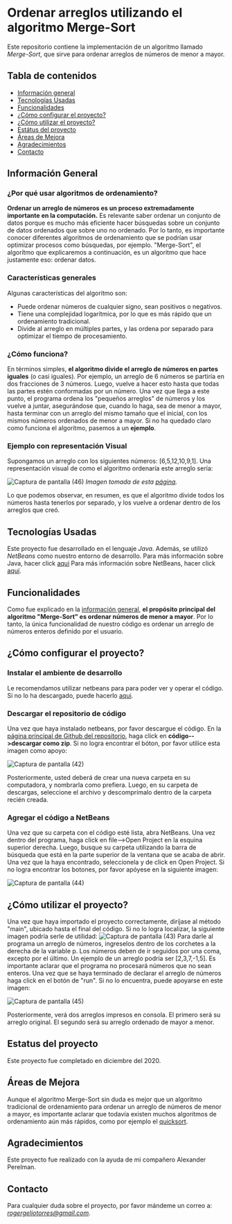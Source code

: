 # Ordenar arreglos utilizando el algoritmo Merge-Sort
Este repositorio contiene la implementación de un algoritmo llamado *Merge-Sort*, que sirve para ordenar arreglos de números de menor a mayor. 

## Tabla de contenidos
- [Información general](#información-general)
- [Tecnologías Usadas](#tecnologías-usadas)
- [Funcionalidades](#funcionalidades)
- [¿Cómo configurar el proyecto?](#cómo-configurar-el-proyecto)
- [¿Cómo utilizar el proyecto?](#cómo-utilizar-el-proyecto)
- [Estátus del proyecto](#estátus-del-proyecto)
- [Áreas de Mejora](#áreas-de-mejora)
- [Agradecimientos](#agradecimientos)
- [Contacto](#contacto)

## Información General

### ¿Por qué usar algoritmos de ordenamiento?
**Ordenar un arreglo de números es un proceso extremadamente importante en la computación.** Es relevante saber ordenar un conjunto de datos porque es mucho más eficiente hacer búsquedas sobre un conjunto de datos ordenados que sobre uno no ordenado. Por lo tanto, es importante conocer diferentes algoritmos de ordenamiento que se podrían usar optimizar procesos como búsquedas, por ejemplo. "Merge-Sort", el algorítmo que explicaremos a continuación, es un algoritmo que hace justamente eso: ordenar datos. 

### Características generales
Algunas características del algoritmo son: 
- Puede ordenar números de cualquier signo, sean positivos o negativos. 
- Tiene una complejidad logarítmica, por lo que es más rápido que un ordenamiento tradicional. 
- Divide al arreglo en múltiples partes, y las ordena por separado para optimizar el tiempo de procesamiento. 

### ¿Cómo funciona?
En términos simples, **el algoritmo divide el arreglo de números en partes iguales** (o casi iguales). Por ejemplo, un arreglo de 6 números se partiría en dos fracciones de 3 números. Luego, vuelve a hacer esto hasta que todas las partes estén conformadas por un número. Una vez que llega a este punto, el programa ordena los "pequeños arreglos" de números y los vuelve a juntar, asegurándose que, cuando lo haga, sea de menor a mayor, hasta terminar con un arreglo del mismo tamaño que el inicial, con los mismos números ordenados de menor a mayor. Si no ha quedado claro como funciona el algoritmo, pasemos a un **ejemplo**.

### Ejemplo con representación Visual
Supongamos un arreglo con los siguientes números: [6,5,12,10,9,1]. Una representación visual de como el algoritmo ordenaría este arreglo sería: 

![Captura de pantalla (46)](https://user-images.githubusercontent.com/87195114/158712710-ae016b2e-21f0-4083-930b-1f18a25f8032.png)
*Imagen tomada de esta [página](https://www.programiz.com/dsa/merge-sort).*

Lo que podemos observar, en resumen, es que el algoritmo divide todos los números hasta tenerlos por separado, y los vuelve a ordenar dentro de los arreglos que creó. 

## Tecnologías Usadas
Este proyecto fue desarrollado en el lenguaje *Java*. Además, se utilizó *NetBeans* como nuestro entorno de desarrollo. 
Para más información sobre Java, hacer click [aqui](https://www.java.com/es/)
Para más información sobre NetBeans, hacer click [aquí](https://netbeans.apache.org/download/index.html).

## Funcionalidades
Como fue explicado en la [información general](#información-general), **el propósito principal del algoritmo "Merge-Sort" es ordenar números de menor a mayor**. Por lo tanto, la única funcionalidad de nuestro código es ordenar un arreglo de números enteros definido por el usuario. 

## ¿Cómo configurar el proyecto?
### Instalar el ambiente de desarrollo
Le recomendamos utilizar netbeans para para poder ver y operar el código. Si no lo ha descargado, puede hacerlo [aqui](https://netbeans.apache.org/download/index.html).
### Descargar el repositorio de código
Una vez que haya instalado netbeans, por favor descargue el código. En la [página principal de Github del repositorio](https://github.com/rogergelio/Merge-Sort), haga click en **código-->descargar como zip**.
Si no logra encontrar el bóton, por favor utilice esta imagen como apoyo:

![Captura de pantalla (42)](https://user-images.githubusercontent.com/87195114/158710387-ce6248ac-74b3-480a-9325-b525e66527a8.png)

Posteriormente, usted deberá de crear una nueva carpeta en su computadora, y nombrarla como prefiera. Luego, en su carpeta de descargas, seleccione el archivo y descomprímalo dentro de la carpeta recién creada. 

### Agregar el código a NetBeans
Una vez que su carpeta con el código esté lista, abra NetBeans. Una vez dentro del programa, haga click en file-->Open Project en la esquina superior derecha. Luego, busque su carpeta utilizando la barra de búsqueda que está en la parte superior de la ventana que se acaba de abrir. Una vez que la haya encontrado, seleccionela y de click en Open Project. Si no logra encontrar los botones, por favor apóyese en la siguiente imagen: 

![Captura de pantalla (44)](https://user-images.githubusercontent.com/87195114/158711049-40a4d14b-a7c6-4855-b18a-b19a24861781.png)

## ¿Cómo utilizar el proyecto?
Una vez que haya importado el proyecto correctamente, diríjase al método "main", ubicado hasta el final del código. Si no lo logra localizar, la siguiente imagen podría serle de utilidad:
![Captura de pantalla (43)](https://user-images.githubusercontent.com/87195114/158709686-017bb96f-05c2-42e8-8347-f99020cb2c60.png)
Para darle al programa un arreglo de números, ingreselos dentro de los corchetes a la derecha de la variable p. Los números deben de ir seguidos por una coma, excepto por el último. Un ejemplo de un arreglo podría ser [2,3,7,-1,5]. Es importante aclarar que el programa no procesará números que no sean enteros. 
Una vez que se haya terminado de declarar el arreglo de números haga click en el botón de "run". Si no lo encuentra, puede apoyarse en este imagen:

![Captura de pantalla (45)](https://user-images.githubusercontent.com/87195114/158712070-21aae597-9059-4326-858d-aa4aabc1bded.png)

Posteriormente, verá dos arreglos impresos en consola. El primero será su arreglo original. El segundo será su arreglo ordenado de mayor a menor. 

## Estatus del proyecto
Este proyecto fue completado en diciembre del 2020. 
## Áreas de Mejora
Aunque el algoritmo Merge-Sort sin duda es mejor que un algoritmo tradicional de ordenamiento para ordenar un arreglo de números de menor a mayor, es importante aclarar que todavía existen muchos algoritmos de ordenamiento aún más rápidos, como por ejemplo el [quicksort](https://www.tutorialspoint.com/data_structures_algorithms/quick_sort_algorithm.htm).
## Agradecimientos
Este proyecto fue realizado con la ayuda de mi compañero Alexander Perelman. 
## Contacto
Para cualquier duda sobre el proyecto, por favor mándeme un correo a: *rogergeliotorres@gmail.com*. 
